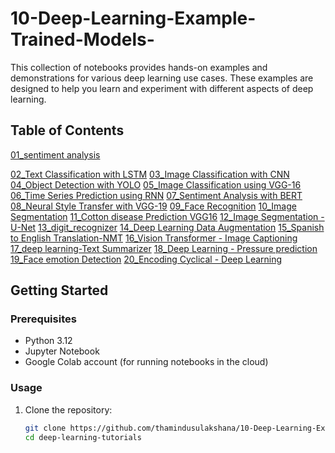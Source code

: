 # 10-Deep-Learning-Example-Trained-Models-
This collection of notebooks provides hands-on examples and demonstrations for various deep learning use cases. These examples are designed to help you learn and experiment with different aspects of deep learning.

## Table of Contents

   [01_sentiment analysis](https://github.com/ThaminduSulakshana/10-Deep-Learning-Example-Trained-Models-/blob/928a86b646788fb1d00cc86ce0ad812aa48e9040/01_sentiment%20analysis.ipynb)
   
   [02_Text Classification with LSTM](https://github.com/ThaminduSulakshana/10-Deep-Learning-Example-Trained-Models-/blob/main/02_Text%20Classification%20with%20LSTM.ipynb)
   [03_Image Classification with CNN](https://github.com/ThaminduSulakshana/10-Deep-Learning-Example-Trained-Models-/blob/main/03_Image%20Classification%20with%20CNN.ipynb)
   [04_Object Detection with YOLO](https://github.com/ThaminduSulakshana/10-Deep-Learning-Example-Trained-Models-/blob/main/04_Object%20Detection%20with%20YOLO.ipynb)
   [05_Image Classification using VGG-16](https://github.com/ThaminduSulakshana/10-Deep-Learning-Example-Trained-Models-/blob/main/05_Image%20Classification%20using%20VGG16.ipynb)
   [06_Time Series Prediction using RNN](https://github.com/ThaminduSulakshana/10-Deep-Learning-Example-Trained-Models-/blob/main/06_Time%20Series%20Prediction%20using%20RNN.ipynb)
   [07_Sentiment Analysis with BERT](https://github.com/ThaminduSulakshana/10-Deep-Learning-Example-Trained-Models-/blob/main/07_Sentiment%20Analysis%20with%20BERT.ipynb)
   [08_Neural Style Transfer with VGG-19](https://github.com/ThaminduSulakshana/10-Deep-Learning-Example-Trained-Models-/blob/main/08_Neural%20Style%20Transfer%20with%20VGG-19.ipynb)
   [09_Face Recognition](https://github.com/ThaminduSulakshana/10-Deep-Learning-Example-Trained-Models-/blob/main/09_Face%20Recognition.ipynb)
   [10_Image Segmentation](https://github.com/ThaminduSulakshana/10-Deep-Learning-Example-Trained-Models-/blob/main/10_Image%20Segmentation.ipynb)
   [11_Cotton disease Prediction VGG16](https://github.com/ThaminduSulakshana/20-Deep-Learning-Trained-Models-/blob/main/11_Cotton%20disease%20Prediction%20VGG16.ipynb)
   [12_Image Segmentation - U-Net](https://github.com/ThaminduSulakshana/20-Deep-Learning-Trained-Models-/blob/main/12_Image%20Segmentation%20-%20U-Net.ipynb)
   [13_digit_recognizer](https://github.com/ThaminduSulakshana/20-Deep-Learning-Trained-Models-/blob/main/13_digit_recognizer.ipynb)
   [14_Deep Learning Data Augmentation](https://github.com/ThaminduSulakshana/20-Deep-Learning-Trained-Models-/blob/main/14_Deep%20Learning%20Data%20Augmentation.ipynb)
   [15_Spanish to English Translation-NMT](https://github.com/ThaminduSulakshana/20-Deep-Learning-Trained-Models-/blob/main/15_Spanish%20to%20English%20Translation-NMT.ipynb)
   [16_Vision Transformer - Image Captioning](https://github.com/ThaminduSulakshana/20-Deep-Learning-Trained-Models-/blob/main/16_Vision%20Transformer%20-%20Image%20Captioning.ipynb)
   [17_deep learning-Text Summarizer](https://github.com/ThaminduSulakshana/20-Deep-Learning-Trained-Models-/blob/main/17_deep%20learning-Text%20Summarizer.ipynb)
   [18_Deep Learning - Pressure prediction](https://github.com/ThaminduSulakshana/20-Deep-Learning-Trained-Models-/blob/main/18_Deep%20Learning%20-%20Pressure%20prediction%20.ipynb)
   [19_Face emotion Detection](https://github.com/ThaminduSulakshana/20-Deep-Learning-Trained-Models-/blob/main/19_Face%20emotion%20Dectection.ipynb)
   [20_Encoding Cyclical - Deep Learning](https://github.com/ThaminduSulakshana/20-Deep-Learning-Trained-Models-/blob/main/20_Encoding%20Cyclical%20-%20Deep%20Learning.ipynb)

## Getting Started

### Prerequisites

- Python 3.12
- Jupyter Notebook
- Google Colab account (for running notebooks in the cloud)

### Usage

1. Clone the repository:

   ```bash
   git clone https://github.com/thamindusulakshana/10-Deep-Learning-Example-Trained-Models-.git
   cd deep-learning-tutorials
